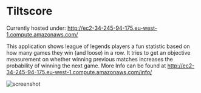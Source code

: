 # Tiltscore
Currently hosted under: http://ec2-34-245-94-175.eu-west-1.compute.amazonaws.com/

This application shows league of legends players a fun statistic based on how many games they win (and loose) in a row.
It tries to get an objective measurement on whether winning previous matches increases the probability of winning the next game. 
More Info can be found at http://ec2-34-245-94-175.eu-west-1.compute.amazonaws.com/info/

![screenshot](https://i.imgur.com/UgQS2Cm.png)

